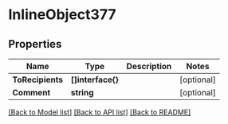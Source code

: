 # InlineObject377

## Properties

Name | Type | Description | Notes
------------ | ------------- | ------------- | -------------
**ToRecipients** | **[]interface{}** |  | [optional] 
**Comment** | **string** |  | [optional] 

[[Back to Model list]](../README.md#documentation-for-models) [[Back to API list]](../README.md#documentation-for-api-endpoints) [[Back to README]](../README.md)


